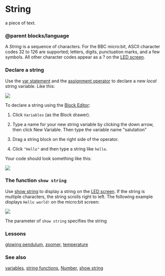 # String

a piece of text.

### @parent blocks/language

A *String* is a sequence of characters. For the BBC micro:bit, ASCII character codes 32 to 126 are supported; letters, digits, punctuation marks, and a few symbols. All other character codes appear as a ? on the [LED screen](/microbit/device/screen).

### Declare a string

Use the [var statement](/microbit/reference/variables/var) and the [assignment operator](/microbit/reference/variables/assign) to declare a new *local* string variable. Like this:

![](/static/mb/blocks/string-0.png)

To declare a string using the [Block Editor](/microbit/blocks/editor):

1. Click `Variables` (as the Block drawer).

2. Type a name for your new string variable by clicking the down arrow, then click New Variable. Then type the variable name "salutation"

2. Drag a string block on the right side of the operator.

3. Click `"Hello"` and then type a string like `hello`.

Your code should look something like this:

![](/static/mb/blocks/string-1.png)

### The function `show string`

Use [show string](/microbit/reference/basic/show-string) to display a string on the [LED screen](/microbit/device/screen). If the string is multiple characters, the string scrolls right to left. The following example displays `Hello world!` on the micro:bit screen:

![](/static/mb/blocks/string-2.png)

The  parameter of `show string` specifies the string

### Lessons

[glowing pendulum](/microbit/lessons/glowing-pendulum), [zoomer](/microbit/lessons/zoomer), [temperature](/microbit/lessons/temperature)

### See also

[variables](/microbit/reference/variables/var), [string functions](/microbit/reference/types/string-functions), [Number](/microbit/reference/types/number), [show string](/microbit/reference/basic/show-string)

